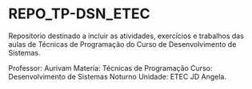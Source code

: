 # REPO_TP-DSN_ETEC

Repositorio destinado a incluir as atividades, exercícios e trabalhos das aulas de Técnicas de Programação do Curso de Desenvolvimento de Sistemas.

Professor: Aurivam
Materia: Técnicas de Programação
Curso: Desenvolvimento de Sistemas Noturno
Unidade: ETEC JD Angela.

